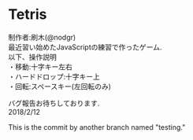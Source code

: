 # Tetris
制作者:刷木(@nodgr)<br>
最近習い始めたJavaScriptの練習で作ったゲーム.<br>
以下、操作説明<br>
・移動:十字キー左右<br>
・ハードドロップ:十字キー上<br>
・回転:スペースキー(左回転のみ)

バグ報告お待ちしております.<br>
2018/2/12

This is the commit by another branch named "testing."